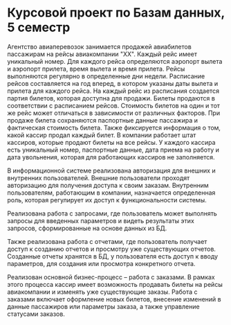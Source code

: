 # Курсовой проект по Базам данных, 5 семестр
  Агентство авиаперевозок занимается продажей авиабилетов пассажирам на 
рейсы авиакомпании "ХХ". Каждый рейс имеет уникальный номер. Для каждого 
рейса определяются аэропорт вылета и аэропорт прилета, время вылета и время 
прилета. Рейсы выполняются регулярно в определенные дни недели. Расписание 
рейсов составляется на год вперед, в котором указаны даты вылета и прилета для 
каждого рейса. На каждый рейс из расписания создается партия билетов, которая 
доступна для продажи. Билеты продаются в соответствии с расписанием рейсов. 
Стоимость билетов на один и тот же рейс может отличаться в зависимости от 
различных факторов. При продаже билета сохраняются паспортные данные 
пассажира и фактическая стоимость билета. Также фиксируется информация о 
том, какой кассир продал каждый билет. В компании работает штат кассиров, 
которые продают билеты на все рейсы. У каждого кассира есть уникальный 
номер, паспортные данные, дата приема на работу и дата увольнения, которая для 
работающих кассиров не заполняется. 

  В информационной системе реализована авторизация для внешних и 
внутренних пользователей. Внешние пользователи проходят авторизацию для 
получения доступа к своим заказам. Внутренним пользователям, работающим в 
компании, назначается определенная роль, которая регулирует их доступ к 
функциональности системы.  

  Реализована работа с запросами, где пользователь может выполнять 
запросы для введенных параметров и видеть результаты этих запросов, 
сформированные на основе данных из БД. 

  Также реализована работа с отчетами, где пользователь получает доступ к 
созданию отчетов и просмотру уже существующих отчетов. Созданные отчеты 
хранятся в БД, у пользователя есть доступ к вводу параметров, для создания или 
просмотра конкретного отчета. 

  Реализован основной бизнес-процесс – работа с заказами. В рамках этого 
процесса кассир имеет возможность продавать билеты на рейсы авиакомпании и 
изменять уже существующие заказы. Работа с заказами включает оформление 
новых билетов, внесение изменений в данные пассажиров или параметры 
заказа, а также управление статусами заказов. 
